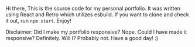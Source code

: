 Hi there,
     This is the source code for my personal portfolio. It was written using React and Retro which utilizes esbuild. If you want to clone and check it out, run `npm start`. Enjoy!

Disclaimer: Did I make my portfolio responsive? Nope. Could I have made it responsive? Definitely. Will I? Probably not. Have a good day! :)